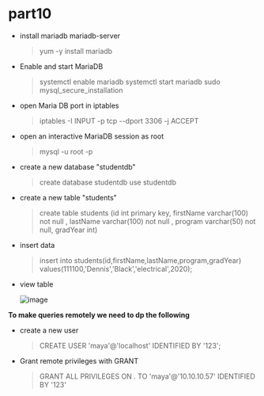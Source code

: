 # part10

* install mariadb mariadb-server 
  > yum -y install mariadb

* Enable and start MariaDB 
  > systemctl enable mariadb
  > systemctl start mariadb
  > sudo mysql_secure_installation

* open Maria DB port in iptables
  > iptables -I INPUT -p tcp --dport 3306 -j ACCEPT

* open an interactive MariaDB session as root 
  > mysql -u root -p

* create a new database "studentdb"
  > create database studentdb
  > use studentdb

* create a new table "students" 
  > create table students (id int primary key, firstName varchar(100) not null , lastName varchar(100) not null , program varchar(50) not null, gradYear int)

* insert data
  > insert into students(id,firstName,lastName,program,gradYear) <br />
  >  values(111100,'Dennis','Black','electrical',2020);

* view table
  
  ![image](https://github.com/user-attachments/assets/90922d31-4e51-4006-a911-68728284c6b4)

 
**To make queries remotely we need to dp the following**
<br />
* create a new user 
  > CREATE USER 'maya'@'localhost' IDENTIFIED BY '123';

* Grant remote privileges with GRANT
  > GRANT ALL PRIVILEGES ON *.* TO 'maya'@'10.10.10.57' IDENTIFIED BY '123'
